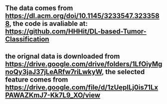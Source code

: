 
## The data comes from https://dl.acm.org/doi/10.1145/3233547.3233588, the code is avaliable at: https://github.com/HHHit/DL-based-Tumor-Classification

## the orignal data is downloaded from https://drive.google.com/drive/folders/1LfOiyMgnoQy3jaJ37jLeARfw7riLwkyW, the selected feature comes from https://drive.google.com/file/d/1zUepILj0is71LxPAWAZKmJ7-Kk7L9_XO/view


